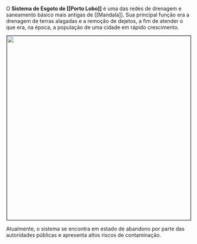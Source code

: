 O **Sistema de Esgoto de [[Porto Lobo]]** é uma das redes de drenagem e saneamento básico mais antigas de [[Mandala]]. Sua principal função era a drenagem de terras alagadas e a remoção de dejetos, a fim de atender o que era, na época, a população de uma cidade em rápido crescimento.

<div style="text-align: center;">
<img src="https://i.redd.it/sldn45er9oh61.jpg" width="500px" style="border: 1px solid black;">
</div>

Atualmente, o sistema se encontra em estado de abandono por parte das autoridades públicas e apresenta altos riscos de contaminação.